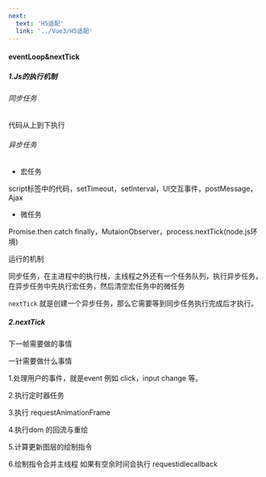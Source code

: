 ```yaml
---
next:
  text: 'H5适配'
  link: '../Vue3/H5适配'
---
```

#### eventLoop&nextTick

##### 1.Js的执行机制

###### 同步任务

代码从上到下执行

###### 异步任务

- 宏任务

script标签中的代码，setTimeout，setInterval，UI交互事件，postMessage，Ajax

- 微任务

Promise.then catch finally，MutaionObserver，process.nextTick(node.js环境)

运行的机制

同步任务，在主进程中的执行栈，主线程之外还有一个任务队列，执行异步任务，在异步任务中先执行宏任务，然后清空宏任务中的微任务

`nextTick` 就是创建一个异步任务，那么它需要等到同步任务执行完成后才执行。

##### 2.nextTick

下一帧需要做的事情

一针需要做什么事情

1.处理用户的事件，就是event 例如 click，input change 等。

2.执行定时器任务

3.执行 requestAnimationFrame

4.执行dom 的回流与重绘

5.计算更新图层的绘制指令

6.绘制指令合并主线程 如果有空余时间会执行 requestidlecallback

